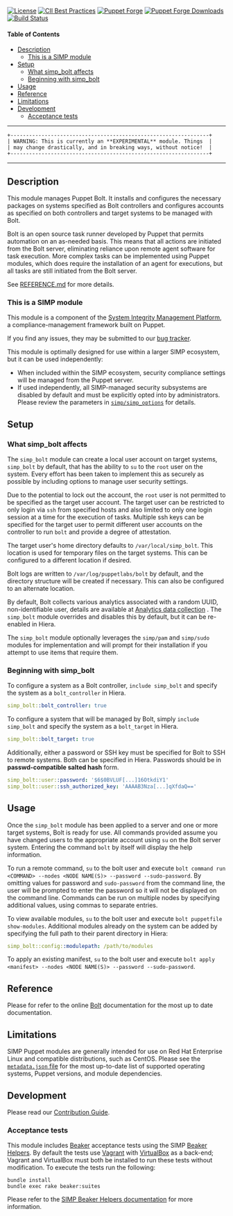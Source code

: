 [![License](https://img.shields.io/:license-apache-blue.svg)](http://www.apache.org/licenses/LICENSE-2.0.html)
[![CII Best Practices](https://bestpractices.coreinfrastructure.org/projects/73/badge)](https://bestpractices.coreinfrastructure.org/projects/73)
[![Puppet Forge](https://img.shields.io/puppetforge/v/simp/simp_bolt.svg)](https://forge.puppetlabs.com/simp/simp_bolt)
[![Puppet Forge Downloads](https://img.shields.io/puppetforge/dt/simp/simp_bolt.svg)](https://forge.puppetlabs.com/simp/simp_bolt)
[![Build Status](https://travis-ci.org/simp/pupmod-simp-simp_bolt.svg)](https://travis-ci.org/simp/pupmod-simp-simp_bolt)

#### Table of Contents

<!-- vim-markdown-toc GFM -->

* [Description](#description)
  * [This is a SIMP module](#this-is-a-simp-module)
* [Setup](#setup)
  * [What simp_bolt affects](#what-simp_bolt-affects)
  * [Beginning with simp_bolt](#beginning-with-simp_bolt)
* [Usage](#usage)
* [Reference](#reference)
* [Limitations](#limitations)
* [Development](#development)
  * [Acceptance tests](#acceptance-tests)

<!-- vim-markdown-toc -->

---

    +----------------------------------------------------------------+
    | WARNING: This is currently an **EXPERIMENTAL** module. Things  |
    | may change drastically, and in breaking ways, without notice!  |
    +----------------------------------------------------------------+

---

## Description

This module manages Puppet Bolt. It installs and configures the necessary
packages on systems specified as Bolt controllers and configures accounts as
specified on both controllers and target systems to be managed with Bolt.

Bolt is an open source task runner developed by Puppet that permits automation
on an as-needed basis. This means that all actions are initiated from the Bolt
server, eliminating reliance upon remote agent software for task execution.
More complex tasks can be implemented using Puppet modules, which does require
the installation of an agent for executions, but all tasks are still initiated
from the Bolt server.

See [REFERENCE.md](REFERENCE.md) for more details.

### This is a SIMP module

This module is a component of the
[System Integrity Management Platform](https://simp-project.com), a
compliance-management framework built on Puppet.

If you find any issues, they may be submitted to our
[bug tracker](https://simp-project.atlassian.net/).

This module is optimally designed for use within a larger SIMP ecosystem, but
it can be used independently:

 * When included within the SIMP ecosystem, security compliance settings will
   be managed from the Puppet server.
 * If used independently, all SIMP-managed security subsystems are disabled by
   default and must be explicitly opted into by administrators.  Please review
   the parameters in
   [`simp/simp_options`](https://github.com/simp/pupmod-simp-simp_options) for
   details.

## Setup

### What simp_bolt affects

The `simp_bolt` module can create a local user account on target systems,
`simp_bolt` by default, that has the ability to `su` to the `root` user on the
system. Every effort has been taken to implement this as securely as possible
by including options to manage user security settings.

Due to the potential to lock out the account, the `root` user is not permitted
to be specified as the target user account. The target user can be restricted
to only login via `ssh` from specified hosts and also limited to only one login
session at a time for the execution of tasks. Multiple ssh keys can be
specified for the target user to permit different user accounts on the
controller to run `bolt` and provide a degree of attestation.

The target user's home directory defaults to `/var/local/simp_bolt`. This
location is used for temporary files on the target systems. This can be
configured to a different location if desired.

Bolt logs are written to `/var/log/puppetlabs/bolt` by default, and the
directory structure will be created if necessary. This can also be configured
to an alternate location.

By default, Bolt collects various analytics associated with a random UUID,
non-identifiable user, details are available at
[Analytics data collection](https://puppet.com/docs/bolt/latest/bolt_installing.html#concept-8242)
. The `simp_bolt` module overrides and disables this by default, but it can be
re-enabled in Hiera.

The `simp_bolt` module optionally leverages the `simp/pam` and `simp/sudo`
modules for implementation and will prompt for their installation if you
attempt to use items that require them.

### Beginning with simp_bolt

To configure a system as a Bolt controller, `include simp_bolt` and specify the
system as a `bolt_controller` in Hiera.

```yaml
simp_bolt::bolt_controller: true
```

To configure a system that will be managed by Bolt, simply `include simp_bolt`
and specify the system as a ``bolt_target`` in Hiera.

```yaml
simp_bolt::bolt_target: true
```

Additionally, either a password or SSH key must be specified for Bolt to SSH to
remote systems. Both can be specified in Hiera.  Passwords should be in
**passwd-compatible salted hash** form.

```yaml
simp_bolt::user::password: '$6$0BVLUF[...]16OtkdiY1'
simp_bolt::user::ssh_authorized_key: 'AAAAB3Nza[...]qXfdaQ=='
```

## Usage

Once the `simp_bolt` module has been applied to a server and one or more target
systems, Bolt is ready for use. All commands provided assume you have changed
users to the appropriate account using `su` on the Bolt server system.
Entering the command `bolt` by itself will display the help information.

To run a remote command, `su` to the bolt user and execute
`bolt command run <COMMAND> --nodes <NODE NAME(S)> --password --sudo-password`.
By omitting values for password and `sudo-password` from the command line, the
user will be prompted to enter the password so it will not be displayed on the
command line. Commands can be run on multiple nodes by specifying additional
<NODE NAME> values, using commas to separate entries.

To view available modules, `su` to the bolt user and execute
`bolt puppetfile show-modules`.
Additional modules already on the system can be added by specifying the full
path to their parent directory in Hiera:

```yaml
simp_bolt::config::modulepath: /path/to/modules
```

To apply an existing manifest, `su` to the bolt user and execute
`bolt apply <manifest> --nodes <NODE NAME(S)> --password --sudo-password`.

## Reference

Please for refer to the online [Bolt](https://puppet.com/docs/bolt/latest/bolt.html)
documentation for the most up to date documentation.

## Limitations

SIMP Puppet modules are generally intended for use on Red Hat Enterprise Linux
and compatible distributions, such as CentOS. Please see the
[`metadata.json` file](./metadata.json) for the most up-to-date list of
supported operating systems, Puppet versions, and module dependencies.

## Development

Please read our [Contribution Guide](https://simp.readthedocs.io/en/stable/contributors_guide/index.html).

### Acceptance tests

This module includes [Beaker](https://github.com/puppetlabs/beaker) acceptance
tests using the SIMP [Beaker Helpers](https://github.com/simp/rubygem-simp-beaker-helpers).
By default the tests use [Vagrant](https://www.vagrantup.com/) with
[VirtualBox](https://www.virtualbox.org) as a back-end; Vagrant and VirtualBox
must both be installed to run these tests without modification. To execute the
tests run the following:

```shell
bundle install
bundle exec rake beaker:suites
```

Please refer to the [SIMP Beaker Helpers documentation](https://github.com/simp/rubygem-simp-beaker-helpers/blob/master/README.md) for more information.

